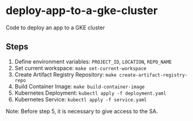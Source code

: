 # deploy-app-to-a-gke-cluster
Code to deploy an app to a GKE cluster

## Steps

1. Define environment variables: `PROJECT_ID`, `LOCATION`, `REPO_NAME`
2. Set current workspace: `make set-current-workspace`
3. Create Artifact Registry Repository: `make create-artifact-registry-repo`
4. Build Container Image: `make build-container-image`
5. Kubernetes Deployment: `kubectl apply -f deployment.yaml`
6. Kubernetes Service: `kubectl apply -f service.yaml`

Note: Before step 5, it is necessary to give access to the SA.
